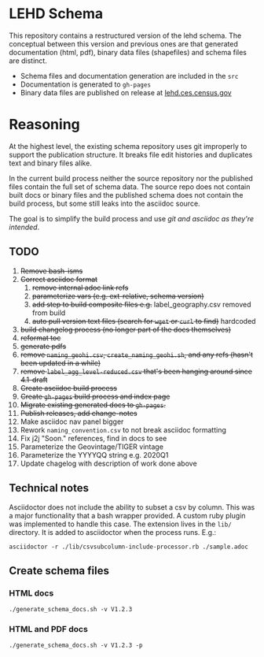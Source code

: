 # LEHD Schema
This repository contains a restructured version of the lehd schema. The conceptual between this version and previous ones are that generated documentation (html, pdf), binary data files (shapefiles) and schema files are distinct. 

- Schema files and documentation generation are included in the `src`
- Documentation is generated to `gh-pages`
- Binary data files are published on release at [lehd.ces.census.gov](https://lehd.ces.census.gov)

# Reasoning
At the highest level, the existing schema repository uses git improperly to support the publication structure. It breaks file edit histories and duplicates text and binary files alike.

In the current build process neither the source repository nor the published files contain the full set of schema data. The source repo does not contain built docs or binary files and the published schema does not contain the build process, but some still leaks into the asciidoc source. 

The goal is to simplify the build process and use _git and asciidoc as they're intended_.


## TODO
1. ~~Remove bash-isms~~
2. ~~Correct asciidoc format~~
   1. ~~remove internal adoc link refs~~
   2. ~~parameterize vars (e.g. ext-relative, schema version)~~
   3. ~~add step to build composite files e.g.~~ label_geography.csv removed from build
   4. ~~auto pull version text files (search for `wget` or `curl` to find)~~ hardcoded
3. ~~build changelog process (no longer part of the docs themselves)~~
4. ~~reformat toc~~
5. ~~generate pdfs~~
6. ~~remove `naming_geohi.csv`, `create_naming_geohi.sh`, and any refs (hasn't been updated in a while)~~
7. ~~remove `label_agg_level-reduced.csv` that's been hanging around since 4.1-draft~~
8. ~~Create asciidoc build process~~
9. ~~Create `gh-pages` build process and index page~~
10. ~~Migrate existing generated docs to `gh-pages`.~~
11. ~~Publish releases, add change-notes~~
12. Make asciidoc nav panel bigger
13. Rework `naming_convention.csv` to not break asciidoc formatting
14. Fix j2j "Soon." references, find in docs to see
15. Parameterize the Geovintage/TIGER vintage
16. Parameterize the YYYYQQ string e.g. 2020Q1
17. Update chagelog with description of work done above

## Technical notes
Asciidoctor does not include the ability to subset a csv by column. This was a major functionality that a bash wrapper provided. A custom ruby plugin was implemented to handle this case. The extension lives in the `lib/` directory. It is added to asciidoctor when the process runs. E.g.:
```shell
asciidoctor -r ./lib/csvsubcolumn-include-processor.rb ./sample.adoc
```

## Create schema files

### HTML docs
```shell
./generate_schema_docs.sh -v V1.2.3
```

### HTML and PDF docs
```shell
./generate_schema_docs.sh -v V1.2.3 -p
```
